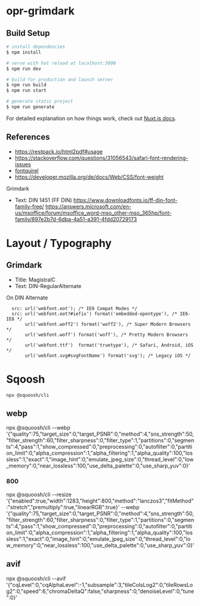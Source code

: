 # opr-grimdark

## Build Setup

```bash
# install dependencies
$ npm install

# serve with hot reload at localhost:3000
$ npm run dev

# build for production and launch server
$ npm run build
$ npm run start

# generate static project
$ npm run generate
```

For detailed explanation on how things work, check out [Nuxt.js docs](https://nuxtjs.org).

## References

* https://restpack.io/html2pdf#usage
* https://stackoverflow.com/questions/31056543/safari-font-rendering-issues
* [fontquirel](https://www.fontsquirrel.com/tools/webfont-generator)
* https://developer.mozilla.org/de/docs/Web/CSS/font-weight

Grimdark
* Text: DIN 1451 (FF DIN)
  https://www.downloadfonts.io/ff-din-font-family-free/
  https://answers.microsoft.com/en-us/msoffice/forum/msoffice_word-mso_other-mso_365hp/font-family/897e2b7d-6dba-4a51-a391-4fdd20729173

# Layout / Typography

## Grimdark

* Title: MagistralC
* Text: DIN-RegularAlternate

On DIN Alternate 

  
```
  src: url('webfont.eot'); /* IE9 Compat Modes */
  src: url('webfont.eot?#iefix') format('embedded-opentype'), /* IE6-IE8 */
       url('webfont.woff2') format('woff2'), /* Super Modern Browsers */
       url('webfont.woff') format('woff'), /* Pretty Modern Browsers */
       url('webfont.ttf')  format('truetype'), /* Safari, Android, iOS */
       url('webfont.svg#svgFontName') format('svg'); /* Legacy iOS */
```


# Sqoosh

    npx @squoosh/cli 

## webp

npx @squoosh/cli --webp '{"quality":75,"target_size":0,"target_PSNR":0,"method":4,"sns_strength":50,"filter_strength":60,"filter_sharpness":0,"filter_type":1,"partitions":0,"segments":4,"pass":1,"show_compressed":0,"preprocessing":0,"autofilter":0,"partition_limit":0,"alpha_compression":1,"alpha_filtering":1,"alpha_quality":100,"lossless":1,"exact":1,"image_hint":0,"emulate_jpeg_size":0,"thread_level":0,"low_memory":0,"near_lossless":100,"use_delta_palette":0,"use_sharp_yuv":0}'

### 800

npx @squoosh/cli --resize '{"enabled":true,"width":1283,"height":800,"method":"lanczos3","fitMethod":"stretch","premultiply":true,"linearRGB":true}' --webp '{"quality":75,"target_size":0,"target_PSNR":0,"method":4,"sns_strength":50,"filter_strength":60,"filter_sharpness":0,"filter_type":1,"partitions":0,"segments":4,"pass":1,"show_compressed":0,"preprocessing":0,"autofilter":0,"partition_limit":0,"alpha_compression":1,"alpha_filtering":1,"alpha_quality":100,"lossless":1,"exact":0,"image_hint":0,"emulate_jpeg_size":0,"thread_level":0,"low_memory":0,"near_lossless":100,"use_delta_palette":0,"use_sharp_yuv":0}'

## avif

npx @squoosh/cli --avif '{"cqLevel":0,"cqAlphaLevel":-1,"subsample":3,"tileColsLog2":0,"tileRowsLog2":0,"speed":6,"chromaDeltaQ":false,"sharpness":0,"denoiseLevel":0,"tune":0}'
